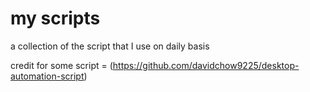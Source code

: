 # my scripts
 
a collection of the script that I use on daily basis

credit for some script = (https://github.com/davidchow9225/desktop-automation-script)